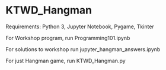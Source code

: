 # KTWD_Hangman
Requirements: Python 3, Jupyter Notebook, Pygame, Tkinter

For Workshop program, run Programming101.ipynb

For solutions to workshop run jupyter_hangman_answers.ipynb
  
For just Hangman game, run KTWD_Hangman.py
